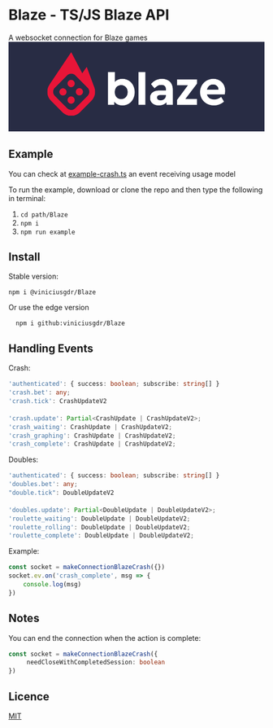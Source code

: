 
# Blaze - TS/JS Blaze API
A websocket connection for Blaze games
<img src="/Media/blaze.png" alt="Blaze"/>

## Example
You can check at [example-crash.ts](https://github.com/viniciusgdr/Blaze/blob/b2f9ddc4c3aea60d7a5c52134359e0a587bb4a4f/Example/example-crash.ts)
an event receiving usage model

To run the example, download or clone the repo and then type the following in terminal:
1. ``` cd path/Blaze ```
2. ``` npm i ```
3. ``` npm run example ``` 


## Install

Stable version:
```
npm i @viniciusgdr/Blaze
```
Or use the edge version
```
  npm i github:viniciusgdr/Blaze
```
    
## Handling Events
Crash:
```ts
'authenticated': { success: boolean; subscribe: string[] }
'crash.bet': any;
'crash.tick': CrashUpdateV2

'crash.update': Partial<CrashUpdate | CrashUpdateV2>;
'crash_waiting': CrashUpdate | CrashUpdateV2;
'crash_graphing': CrashUpdate | CrashUpdateV2;
'crash_complete': CrashUpdate | CrashUpdateV2;
```
Doubles:
```ts
'authenticated': { success: boolean; subscribe: string[] }
'doubles.bet': any;
"double.tick": DoubleUpdateV2

'doubles.update': Partial<DoubleUpdate | DoubleUpdateV2>;
'roulette_waiting': DoubleUpdate | DoubleUpdateV2;
'roulette_rolling': DoubleUpdate | DoubleUpdateV2;
'roulette_complete': DoubleUpdate | DoubleUpdateV2;
```
Example:
```ts
const socket = makeConnectionBlazeCrash({})
socket.ev.on('crash_complete', msg => {
    console.log(msg)
})
```
## Notes
You can end the connection when the action is complete:
```ts
const socket = makeConnectionBlazeCrash({
     needCloseWithCompletedSession: boolean
})
```
## Licence

[MIT](https://choosealicense.com/licenses/mit/)

